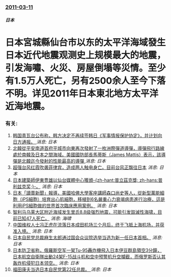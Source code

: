 ### [2011-03-11](/news/2011/03/11/index.md)

##### 日本
# 日本宮城縣仙台市以东的太平洋海域發生日本近代地震观测史上规模最大的地震，引发海嘯、火災、房屋倒塌等災情。至少有1.5万人死亡，另有2500余人至今下落不明。详见2011年日本東北地方太平洋近海地震。




### 有关:

1. [韩国青瓦台公布称，韩方决定不再续签韩日《军事情报保护协定》，并计划向日方通报。 ](/zh/news/2019/08/22/韩国青瓦台公布称-韩方决定不再续签韩日-军事情报保护协定-并计划向日方通报.md) _消息: 日本_
2. [北韓從平安南道首府平城市向東再次發射了一枚洲際彈道導彈，導彈飛行路線處於南韓及日本之間海域。美國國防部長馬蒂斯（James Mattis）表示，該導彈是北韓迄今發射的性能最高的導彈 ](/zh/news/2017/11/28/北韓從平安南道首府平城市向東再次發射了一枚洲際彈道導彈-導彈飛行路線處於南韓及日本之間海域-美國國防部長馬蒂斯-Jame.md) _消息: 日本_
3. [超强台风红霞吹袭菲律宾，造成两人触电身亡。目前台风正飘往日本](/zh/news/2015/05/11/超强台风红霞吹袭菲律宾-造成两人触电身亡-目前台风正飘往日本.md) _消息: 日本_
4. [ 日本建築師伊東豊雄以仙台媒體中心獲頒-{zh-hant:普立茲克獎; zh-hans:普利兹克奖;}-。](/zh/news/2013/03/17/日本建築師伊東豊雄以仙台媒體中心獲頒-zh-hant-普立茲克獎-zh-hans-普利兹克奖.md) _消息: 日本_
5. [ 日本「讀賣新聞」報導，美國哈佛大學客座講師森口尚史等人，從新型萬能細胞（iPS細胞）培育出心肌細胞，移植到6名嚴重心力衰竭病患進行治療，這是利用iPS細胞做的世界首次臨床應用案例。](/zh/news/2012/10/11/日本-讀賣新聞-報導-美國哈佛大學客座講師森口尚史等人-從新型萬能細胞-iPS細胞-培育出心肌細胞-移植到6名嚴重心力.md) _消息: 日本_
6. [ 智利马乌莱大区附近海域发生里氏8.8级强烈地震，可能引发毀滅性海啸，目前已知47人死亡。](/zh/news/2010/02/27/智利马乌莱大区附近海域发生里氏88级强烈地震-可能引发毀滅性海啸-目前已知47人死亡.md) _消息: 海啸_
7. [ 中国维权人士冯正虎在流落日本成田机场三个月后，终于飞抵上海机场，并获准入境。](/zh/news/2010/02/12/中国维权人士冯正虎在流落日本成田机场三个月后-终于飞抵上海机场-并获准入境.md) _消息: 日本_
8. [日本自民党总裁麻生太郎通过国会众议院选举当选为新一任日本首相。](/zh/news/2008/09/24/日本自民党总裁麻生太郎通过国会众议院选举当选为新一任日本首相.md) _消息: 日本_
9. [日本防卫省称，俄羅斯空军一架Tu-95轟炸機飛入日本伊豆群島領空3分鐘，日本航空自衛隊出動24架F-15战斗机和空中预警机升空攔截，而俄罗斯否认其轰炸机侵犯日本领空。](/zh/news/2008/02/9/日本防卫省称-俄羅斯空军一架Tu-95轟炸機飛入日本伊豆群島領空3分鐘-日本航空自衛隊出動24架F-15战斗机和空中预警.md) _消息: 日本_
10. [福田康夫当选日本自民党第22任总裁。 ](/zh/news/2007/09/23/福田康夫当选日本自民党第22任总裁.md) _消息: 日本_
